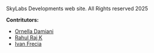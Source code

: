 SkyLabs Developments web site.
All Rights reserved 2025

**Contritutors:**

- [Ornella Damiani](https://www.linkedin.com/in/ornella-damiani-555025229/)
- [Rahul Raj K](https://www.linkedin.com/in/rahulrajrrk/)
- [Ivan Frecia](https://www.linkedin.com/in/ivan-f-sky1211/)
